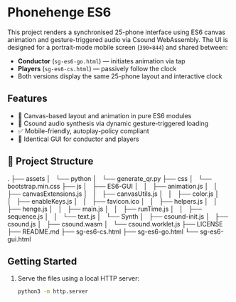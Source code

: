 # Phonehenge ES6

This project renders a synchronised 25-phone interface using ES6 canvas animation and gesture-triggered audio via Csound WebAssembly. The UI is designed for a portrait-mode mobile screen (`390×844`) and shared between:

- **Conductor** (`sg-es6-go.html`) — initiates animation via tap
- **Players** (`sg-es6-cs.html`) — passively follow the clock
- Both versions display the same 25-phone layout and interactive clock

## Features

- 🎨 Canvas-based layout and animation in pure ES6 modules
- 🎵 Csound audio synthesis via dynamic gesture-triggered loading
- ✅ Mobile-friendly, autoplay-policy compliant
- 🔁 Identical GUI for conductor and players

## 📁 Project Structure

.
├── assets
│   └── python
│   └── generate_qr.py
├── css
│   └── bootstrap.min.css
├── js
│   ├── ES6-GUI
│   │   ├── animation.js
│   │   ├── canvasExtensions.js
│   │   ├── canvasUtils.js
│   │   ├── color.js
│   │   ├── enableKeys.js
│   │   ├── favicon.ico
│   │   ├── helpers.js
│   │   ├── henge.js
│   │   ├── main.js
│   │   ├── runTime.js
│   │   ├── sequence.js
│   │   └── text.js
│   └── Synth
│   ├── csound-init.js
│   ├── csound.js
│   ├── csound.wasm
│   └── csound.worklet.js
├── LICENSE
├── README.md
├── sg-es6-cs.html
├── sg-es6-go.html
└── sg-es6-gui.html

## Getting Started

1. Serve the files using a local HTTP server:
   ```bash
   python3 -m http.server

